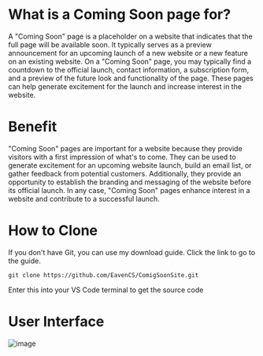 # What is a Coming Soon page for? 
A "Coming Soon" page is a placeholder on a website that indicates that the full page will be available soon. It typically serves as a preview announcement for an upcoming launch of a new website or a new feature on an existing website. On a "Coming Soon" page, you may typically find a countdown to the official launch, contact information, a subscription form, and a preview of the future look and functionality of the page. These pages can help generate excitement for the launch and increase interest in the website.

# Benefit
"Coming Soon" pages are important for a website because they provide visitors with a first impression of what's to come. They can be used to generate excitement for an upcoming website launch, build an email list, or gather feedback from potential customers. Additionally, they provide an opportunity to establish the branding and messaging of the website before its official launch. In any case, "Coming Soon" pages enhance interest in a website and contribute to a successful launch.

# How to Clone
If you don't have Git, you can use my download guide.
Click the link to go to the guide.
```
git clone https://github.com/EavenCS/ComigSoonSite.git
```

Enter this into your VS Code terminal to get the source code
# User Interface
![image](https://user-images.githubusercontent.com/104131718/217376454-7eb5d07b-6249-41e1-ae3a-29b4a63e600b.png)
